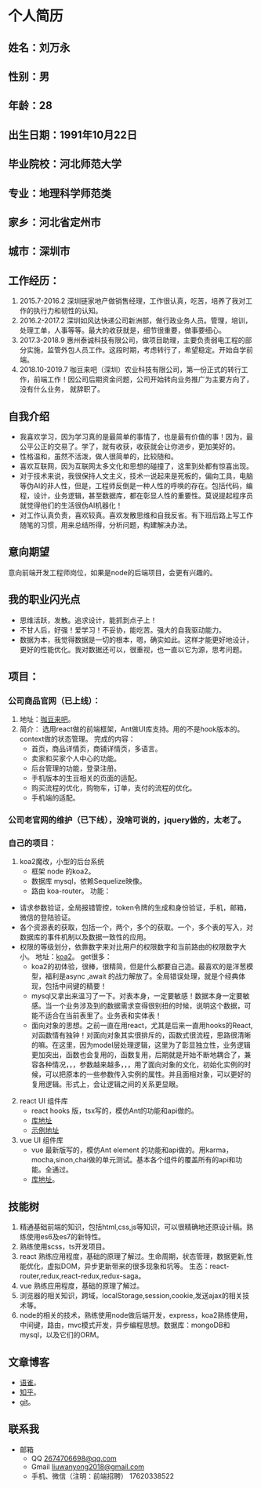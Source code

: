 #                    个人简历
## 姓名：刘万永
## 性别：男
## 年龄：28
## 出生日期：1991年10月22日
## 毕业院校：河北师范大学
## 专业：地理科学师范类
## 家乡：河北省定州市
## 城市：深圳市
## 工作经历：
1. 2015.7-2016.2 深圳链家地产做销售经理，工作很认真，吃苦，培养了我对工作的执行力和韧性的认知。
2. 2016.2-2017.2 深圳如风达快递公司新洲部，做行政业务人员。管理，培训，处理工单，人事等等。最大的收获就是，细节很重要，做事要细心。
3. 2017.3-2018.9 惠州泰诚科技有限公司，做项目助理，主要负责弱电工程的部分实施，监管外包人员工作。这段时期，考虑转行了，希望稳定。开始自学前端。
4. 2018.10-2019.7 咖豆来吧（深圳）农业科技有限公司，第一份正式的转行工作，前端工作！因公司后期资金问题，公司开始转向业务推广为主要方向了，没有什么业务， 就辞职了。
## 自我介绍
- 我喜欢学习，因为学习真的是最简单的事情了，也是最有价值的事！因为，最公平公正的交易了。学了，就有收获，收获就会让你进步，更加美好的。
- 性格温和，虽然不活泼，做人很简单的，比较随和。
- 喜欢互联网，因为互联网太多文化和思想的碰撞了，这里到处都有惊喜出现。
- 对于技术来说，我很保持人文主义，技术一说起来是死板的，偏向工具，电脑等伪AI的非人性，但是，工程师反倒是一种人性的呼唤的存在。包括代码，编程，设计，业务逻辑，甚至数据库，都在彰显人性的重要性。莫说提起程序员就觉得他们的生活很伪AI机器化！
- 对工作认真负责，喜欢较真。喜欢发散思维和自我反省。有下班后路上写工作随笔的习惯，用来总结所得，分析问题，构建解决办法。
## 意向期望
意向前端开发工程师岗位，如果是node的后端项目，会更有兴趣的。
## 我的职业闪光点
   - 思维活跃，发散。追求设计，能抓到点子上！
   - 不甘人后，好强！爱学习！不妥协，能吃苦。强大的自我驱动能力。
   - 数据为本，我觉得数据是一切的根本，嗯，确实如此。这样才能更好地设计，更好的性能优化。我对数据还可以，很重视，也一直以它为源，思考问题。
## 项目：
   ### 公司商品官网（已上线）：
 1. 地址：[咖豆来吧](http://www.coffeelib.com/)。
 2. 简介：
 选用react做的前端框架，Ant做UI库支持。用的不是hook版本的。context做的状态管理。
 完成的内容：
    - 首页，商品详情页，商铺详情页，多语言。
    - 卖家和买家个人中心的功能。
    - 后台管理的功能，登录注册。
    - 手机版本的生豆相关的页面的适配。
    - 购买流程的优化，购物车，订单，支付的流程的优化。
    - 手机端的适配。
   ### 公司老官网的维护（已下线），没啥可说的，jquery做的，太老了。
   ### 自己的项目：
 1. koa2魔改，小型的后台系统
      - 框架 node 的koa2。
      - 数据库 mysql，依赖Sequelize映像。
      - 路由 koa-router。
 功能：
 - 请求参数验证，全局报错管控，token令牌的生成和身份验证，手机，邮箱，微信的登陆验证。
 - 各个资源表的获取，包括一个，两个，多个的获取。一个，多个表的写入，对数据库的事件机制以及数据一致性的应用。
 - 权限的等级划分，依靠数字来对比用户的权限数字和当前路由的权限数字大小。
 地址：[koa2](https://github.com/liuwanyong2017/node/tree/master/koa)。
 get很多：
    - koa2的初体验，很棒，很精简，但是什么都要自己造。最喜欢的是洋葱模型，福利是async ,await 的战力解放了。全局错误处理，就是个经典体现，包括中间键的精要！
    - mysql又拿出来温习了一下。对表本身，一定要敏感！数据本身一定要敏感。当一个业务涉及到的数据需求变得很别扭的时候，说明这个数据，可能不适合在当前表里了。业务表和实体表！
    - 面向对象的思想。之前一直在用react，尤其是后来一直用hooks的React,对函数情有独钟！对面向对象其实很排斥的，函数式很流程，思路很清晰的嘛。在这里，因为model层处理逻辑，这里为了彰显独立性，业务逻辑更加突出，函数也会复用的，函数复用，后期就是开始不断地耦合了，兼容各种情况，，，参数越来越多，，，用了面向对象的文化，初始化实例的时候，可以把原本的一些参数传入实例的属性。并且面相对象，可以更好的复用逻辑。形式上，会让逻辑之间的关系更显眼。
 2. react UI  组件库
       - react hooks 版，tsx写的，模仿Ant的功能和api做的。
       - [库地址](https://github.com/liuwanyong2017/react-UI)
       - [示例地址](https://liuwanyong2017.github.io/react-UI/#/layout)
 3. vue UI 组件库
       - vue 最新版写的，模仿Ant element 的功能和api做的。用karma，mocha,sinon,chai做的单元测试。基本各个组件的覆盖所有的api和功能。全通过。
       - [库地址](https://github.com/liuwanyong2017/css)。

## 技能树
   1. 精通基础前端的知识，包括html,css,js等知识，可以很精确地还原设计稿。熟练使用es6及es7的新特性。
   2. 熟练使用scss，ts开发项目。
   3. react 熟练应用程度，基础的原理了解过。生命周期，状态管理，数据更新,性能优化，虚拟DOM，异步更新带来的很多现象和坑等。
       生态：react-router,redux,react-redux,redux-saga。
   4. vue 熟练应用程度，基础的原理了解过。
   5. 浏览器的相关知识，跨域，localStorage,session,cookie,发送ajax的相关技术等。
   6. node的相关的技术，熟练使用node做后端开发，express，koa2熟练使用，中间键，路由，mvc模式开发，异步编程思想。数据库：mongoDB和mysql，以及它们的ORM。
    
## 文章博客
  -  [语雀](https://www.yuque.com/liuwanyong)。
  -  [知乎](https://www.zhihu.com/people/liu-zhao-wan-tiao-yong-yuan-de-he/posts?page=3)。
  -  [git](https://github.com/liuwanyong2017/)。
## 联系我
   - 邮箱
       - QQ 2674706698@qq.com
       - Gmail liuwanyong2018@gmail.com
       - 手机、微信（注明：前端招聘）
        17620338522
    
  


    
    


